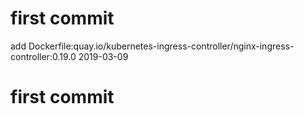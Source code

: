 # first commit
add Dockerfile:quay.io/kubernetes-ingress-controller/nginx-ingress-controller:0.19.0 2019-03-09
# first commit
